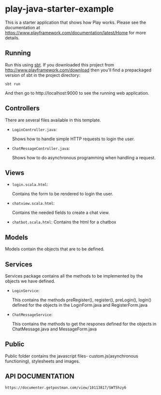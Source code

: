 # play-java-starter-example

This is a starter application that shows how Play works.  Please see the documentation at https://www.playframework.com/documentation/latest/Home for more details.

## Running

Run this using [sbt](http://www.scala-sbt.org/).  If you downloaded this project from http://www.playframework.com/download then you'll find a prepackaged version of sbt in the project directory:

```
sbt run
```

And then go to http://localhost:9000 to see the running web application.

## Controllers

There are several  files available in this template.

- `LoginController.java`:

  Shows how to handle simple HTTP requests to login the user.

- `ChatMessageController.java`:

  Shows how to do asynchronous programming when handling a request.

## Views

- `login.scala.html`:

  Contains the form to be rendered to login the user.

- `chatview.scala.html`:

  Contains the needed fields to create a chat view.

- `chatbot.scala.html`:
  Contains the html for a chatbox
  

## Models

  Models contain the objects that are to be defined.

## Services

  Services package contains all the methods to be implemented by the objects we have defined.
  
- `LoginService`:
    
    This contains the methods preRegister(), register(), preLogin(), login() defined for the objects in the LoginForm.java and            RegisterForm.java
  
- `ChatMessageService`:

    This contains the methods to get the respones defined for the objects in ChatMessage.java and MessageForm.java
  
## Public

  Public folder contains the javascript files- custom.js(asynchronous functioning), stylesheets and images.
 
 
 
  
  
  
## API DOCUMENTATION

```
https://documenter.getpostman.com/view/10113817/SWT5hzy6
```
  
 
